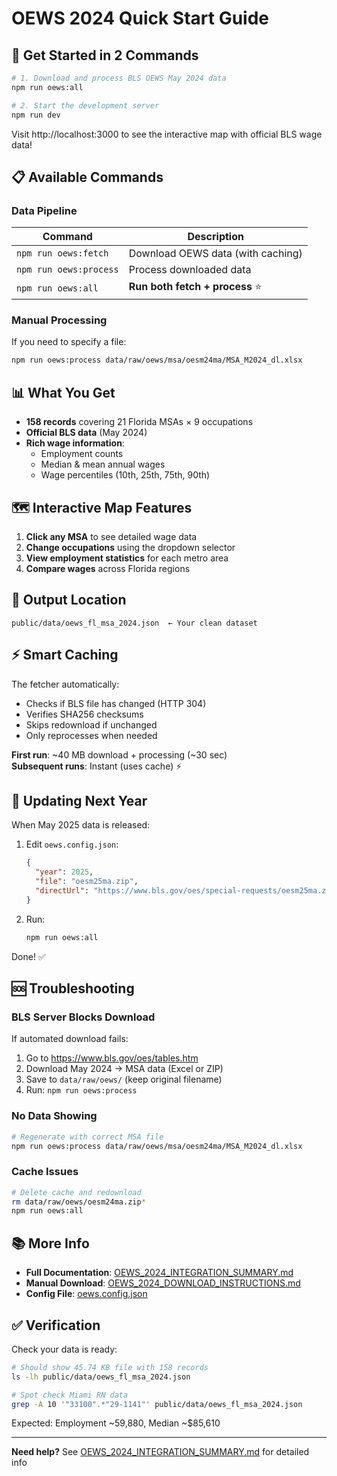 # OEWS 2024 Quick Start Guide

## 🚀 Get Started in 2 Commands

```bash
# 1. Download and process BLS OEWS May 2024 data
npm run oews:all

# 2. Start the development server
npm run dev
```

Visit http://localhost:3000 to see the interactive map with official BLS wage data!

## 📋 Available Commands

### Data Pipeline

| Command | Description |
|---------|-------------|
| `npm run oews:fetch` | Download OEWS data (with caching) |
| `npm run oews:process` | Process downloaded data |
| `npm run oews:all` | **Run both fetch + process** ⭐ |

### Manual Processing

If you need to specify a file:

```bash
npm run oews:process data/raw/oews/msa/oesm24ma/MSA_M2024_dl.xlsx
```

## 📊 What You Get

- **158 records** covering 21 Florida MSAs × 9 occupations
- **Official BLS data** (May 2024)
- **Rich wage information**:
  - Employment counts
  - Median & mean annual wages
  - Wage percentiles (10th, 25th, 75th, 90th)

## 🗺️ Interactive Map Features

1. **Click any MSA** to see detailed wage data
2. **Change occupations** using the dropdown selector
3. **View employment statistics** for each metro area
4. **Compare wages** across Florida regions

## 📁 Output Location

```
public/data/oews_fl_msa_2024.json  ← Your clean dataset
```

## ⚡ Smart Caching

The fetcher automatically:
- Checks if BLS file has changed (HTTP 304)
- Verifies SHA256 checksums
- Skips redownload if unchanged
- Only reprocesses when needed

**First run**: ~40 MB download + processing (~30 sec)  
**Subsequent runs**: Instant (uses cache) ⚡

## 🔄 Updating Next Year

When May 2025 data is released:

1. Edit `oews.config.json`:
   ```json
   {
     "year": 2025,
     "file": "oesm25ma.zip",
     "directUrl": "https://www.bls.gov/oes/special-requests/oesm25ma.zip"
   }
   ```

2. Run:
   ```bash
   npm run oews:all
   ```

Done! ✅

## 🆘 Troubleshooting

### BLS Server Blocks Download
If automated download fails:

1. Go to https://www.bls.gov/oes/tables.htm
2. Download May 2024 → MSA data (Excel or ZIP)
3. Save to `data/raw/oews/` (keep original filename)
4. Run: `npm run oews:process`

### No Data Showing
```bash
# Regenerate with correct MSA file
npm run oews:process data/raw/oews/msa/oesm24ma/MSA_M2024_dl.xlsx
```

### Cache Issues
```bash
# Delete cache and redownload
rm data/raw/oews/oesm24ma.zip*
npm run oews:all
```

## 📚 More Info

- **Full Documentation**: [OEWS_2024_INTEGRATION_SUMMARY.md](./OEWS_2024_INTEGRATION_SUMMARY.md)
- **Manual Download**: [OEWS_2024_DOWNLOAD_INSTRUCTIONS.md](./OEWS_2024_DOWNLOAD_INSTRUCTIONS.md)
- **Config File**: [oews.config.json](./oews.config.json)

## ✅ Verification

Check your data is ready:

```bash
# Should show 45.74 KB file with 158 records
ls -lh public/data/oews_fl_msa_2024.json

# Spot check Miami RN data
grep -A 10 '"33100".*"29-1141"' public/data/oews_fl_msa_2024.json
```

Expected: Employment ~59,880, Median ~$85,610

---

**Need help?** See [OEWS_2024_INTEGRATION_SUMMARY.md](./OEWS_2024_INTEGRATION_SUMMARY.md) for detailed info

